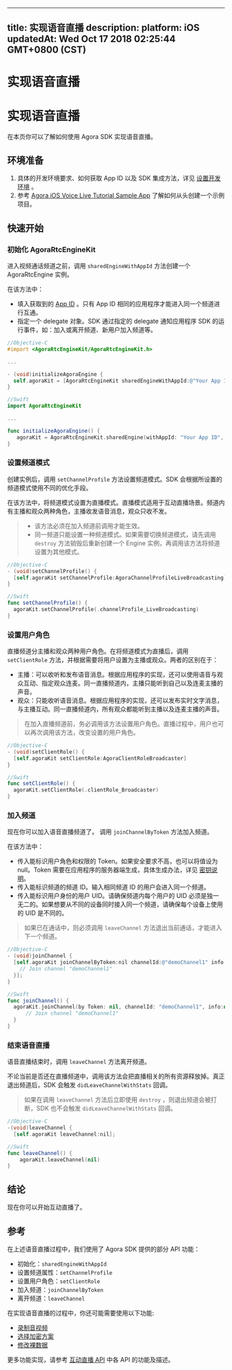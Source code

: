 
---
title: 实现语音直播
description: 
platform: iOS
updatedAt: Wed Oct 17 2018 02:25:44 GMT+0800 (CST)
---
# 实现语音直播
# 实现语音直播

在本页你可以了解如何使用 Agora SDK 实现语音直播。

## 环境准备

1. 具体的开发环境要求、如何获取 App ID 以及 SDK 集成方法，详见 [设置开发环境](../../cn/Quickstart%20Guide/ios_audio.md) 。
2. 参考 [Agora iOS Voice Live Tutorial Sample App](https://github.com/AgoraIO/Basic-Audio-Broadcasting/tree/master/OpenLive-Voice-Only-iOS) 了解如何从头创建一个示例项目。

## 快速开始

### 初始化 AgoraRtcEngineKit

进入视频通话频道之前，调用 `sharedEngineWithAppId` 方法创建一个 AgoraRtcEngine 实例。

在该方法中：

- 填入获取到的 [App ID](../../cn/Quickstart%20Guide/ios_audio.md) 。只有 App ID 相同的应用程序才能进入同一个频道进行互通。
- 指定一个 delegate 对象。SDK 通过指定的 delegate 通知应用程序 SDK 的运行事件，如：加入或离开频道、新用户加入频道等。

```objective-c
//Objective-C
#import <AgoraRtcEngineKit/AgoraRtcEngineKit.h>

...

- (void)initializeAgoraEngine {
  self.agoraKit = [AgoraRtcEngineKit sharedEngineWithAppId:@"Your App ID" delegate:self];
}
```

```swift
//Swift
import AgoraRtcEngineKit

...

func initializeAgoraEngine() {
   agoraKit = AgoraRtcEngineKit.sharedEngine(withAppId: "Your App ID", delegate: self)
}
```

### 设置频道模式

创建实例后，调用 `setChannelProfile` 方法设置频道模式。SDK 会根据所设置的频道模式使用不同的优化手段。

在该方法中，将频道模式设置为直播模式。直播模式适用于互动直播场景。频道内有主播和观众两种角色，主播收发语音消息，观众只收不发。

> - 该方法必须在加入频道前调用才能生效。
> - 同一频道只能设置一种频道模式。如果需要切换频道模式，请先调用 `destroy` 方法销毁后重新创建一个 Engine 实例，再调用该方法将频道设置为其他模式。


```objective-c
//Objective-C
- (void)setChannelProfile() {
  [self.agoraKit setChannelProfile:AgoraChannelProfileLiveBroadcasting]
}
```

```swift
//Swift
func setChannelProfile() {
  agoraKit.setChannelProfile(.channelProfile_LiveBroadcasting)
}
```

### 设置用户角色

直播频道分主播和观众两种用户角色。在将频道模式为直播后，调用 `setClientRole` 方法，并根据需要将用户设置为主播或观众。两者的区别在于：

- 主播：可以收听和发布语音消息。根据应用程序的实现，还可以使用语音与观众互动、指定观众连麦。同一直播频道内，主播只能听到自己以及连麦主播的声音。
- 观众：只能收听语音消息。根据应用程序的实现，还可以发布实时文字消息，与主播互动。同一直播频道内，所有观众都能听到主播以及连麦主播的声音。

> 在加入直播频道前，务必调用该方法设置用户角色。直播过程中，用户也可以再次调用该方法，改变设置的用户角色。

```objective-c
//Objective-C
- (void)setClientRole() {
  [self.agoraKit setClientRole:AgoraClientRoleBroadcaster]
}
```

```swift
//Swift
func setClientRole() {
  agoraKit.setClientRole(.clientRole_Broadcaster)
}
```

### 加入频道

现在你可以加入语音直播频道了。 调用 `joinChannelByToken` 方法加入频道。

在该方法中：

- 传入能标识用户角色和权限的 Token。如果安全要求不高，也可以将值设为 null。Token 需要在应用程序的服务器端生成，具体生成办法，详见 [密钥说明](../../cn/Agora%20Platform/token.md)。
- 传入能标识频道的频道 ID。输入相同频道 ID 的用户会进入同一个频道。
- 传入能标识用户身份的用户 UID。请确保频道内每个用户的 UID 必须是独一无二的。如果想要从不同的设备同时接入同一个频道，请确保每个设备上使用的 UID 是不同的。

> 如果已在通话中，则必须调用 `leaveChannel` 方法退出当前通话，才能进入下一个频道。

```objective-c
//Objective-C
- (void)joinChannel {
  [self.agoraKit joinChannelByToken:nil channelId:@"demoChannel1" info:nil uid:0 joinSuccess:^(NSString *channel, NSUInteger uid, NSInteger elapsed) {
    // Join channel "demoChannel1"
  }];
}
```

```swift
//Swift
func joinChannel() {
  agoraKit.joinChannel(by Token: nil, channelId: "demoChannel1", info:nil, uid:0){[weak self] (sid, uid, elapsed) -> Void in
      // Join channel "demoChannel1"
  }
}
```

### 结束语音直播

语音直播结束时，调用 `leaveChannel` 方法离开频道。

不论当前是否还在直播频道中，调用该方法会把直播相关的所有资源释放掉。真正退出频道后，SDK 会触发 `didLeaveChannelWithStats` 回调。

> 如果在调用 `leaveChannel` 方法后立即使用 `destroy` ，则退出频道会被打断，SDK 也不会触发 `didLeaveChannelWithStats` 回调。

```objective-c
//Objective-C
-(void)leaveChannel {
  [self.agoraKit leaveChannel:nil];
```

```swift
//Swift
func leaveChannel() {
    agoraKit.leaveChannel(nil)
}
```

## 结论

现在你可以开始互动直播了。

## 参考

在上述语音直播过程中，我们使用了 Agora SDK 提供的部分 API 功能：

- 初始化：`sharedEngineWithAppId`
- 设置频道属性：`setChannelProfile`
- 设置用户角色：`setClientRole`
- 加入频道：`joinChannelByToken`
- 离开频道：`leaveChannel`

在实现语音直播的过程中，你还可能需要使用以下功能:

- [录制音视频](../../cn/Quickstart%20Guide/recording_voice_video.md)
- [选择加密方案](../../cn/Quickstart%20Guide/encryption_ios_agora.md)
- [修改裸数据](../../cn/Quickstart%20Guide/rawdata_ios.md)

更多功能实现，请参考 [互动直播 API](https://docs.agora.io/cn/Audio%20Broadcast/API%20Reference/oc/index.html) 中各 API 的功能及描述。
